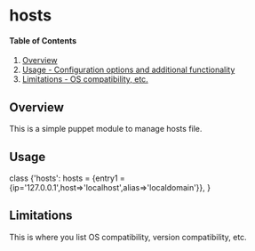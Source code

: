# hosts

#### Table of Contents

1. [Overview](#overview)
2. [Usage - Configuration options and additional functionality](#usage)
3. [Limitations - OS compatibility, etc.](#limitations)

## Overview

This is a simple puppet module to manage hosts file. 


## Usage

class {'hosts':
         hosts = {entry1 = {ip='127.0.0.1',host=>'localhost',alias=>'localdomain'}},
      }

## Limitations

This is where you list OS compatibility, version compatibility, etc.

